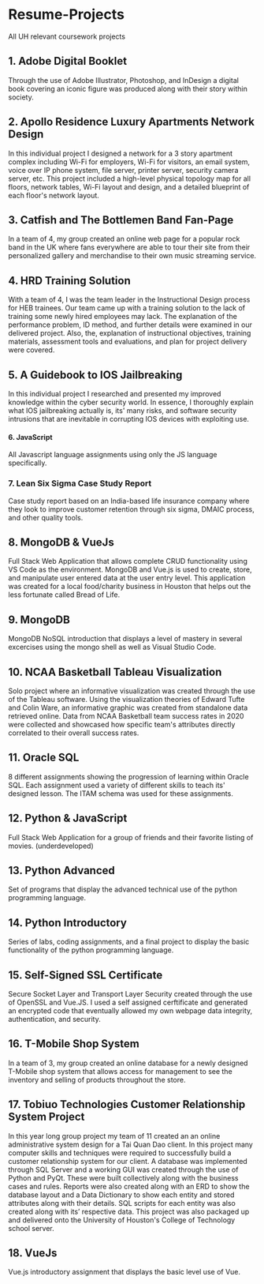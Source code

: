 # Resume-Projects
All UH relevant coursework projects 


## 1. Adobe Digital Booklet

Through the use of Adobe Illustrator, Photoshop, and InDesign a digital book covering an iconic figure was produced along with their story within society.


## 2. Apollo Residence Luxury Apartments Network Design

In this individual project I designed a network for a 3 story apartment complex including Wi-Fi for employers, Wi-Fi for visitors, an email system, voice over IP phone system, file server, printer server, security camera server, etc. This project included a high-level physical topology map for all floors, network tables, Wi-Fi layout and design, and a detailed blueprint of each floor's network layout.


## 3. Catfish and The Bottlemen Band Fan-Page

In a team of 4, my group created an online web page for a popular rock band in the UK where fans everywhere are able to tour their site from their personalized gallery and merchandise to their own music streaming service.


## 4. HRD Training Solution

With a team of 4, I was the team leader in the Instructional Design process for HEB trainees. Our team came up with a training solution to the lack of training some newly hired employees may lack. The explanation of the performance problem, ID method, and further details were examined in our delivered project. Also, the, explanation of instructional objectives, training materials, assessment tools and evaluations, and plan for project delivery were covered.


## 5. A Guidebook to IOS Jailbreaking

In this individual project I researched and presented my improved knowledge within the cyber security world. In essence, I thoroughly explain what IOS jailbreaking actually is, its' many risks, and software security intrusions that are inevitable in corrupting IOS devices with exploiting use.


#### 6. JavaScript

All Javascript language assignments using only the JS language specifically.


### 7. Lean Six Sigma Case Study Report

Case study report based on an India-based life insurance company where they look to improve customer retention through six sigma, DMAIC process, and other quality tools.


## 8. MongoDB & VueJs

Full Stack Web Application that allows complete CRUD functionality using VS Code as the environment. MongoDB and Vue.js is used to create, store, and manipulate user entered data at the user entry level. This application was created for a local food/charity business in Houston that helps out the less fortunate called Bread of Life.


## 9. MongoDB 

MongoDB NoSQL introduction that displays a level of mastery in several excercises using the mongo shell as well as Visual Studio Code.


## 10. NCAA Basketball Tableau Visualization

Solo project where an informative visualization was created through the use of the Tableau software. Using the visualization theories of Edward Tufte and Colin Ware, an informative graphic was created from standalone data retrieved online. Data from NCAA Basketball team success rates in 2020 were collected and showcased how specific team's attributes directly correlated to their overall success rates.


## 11. Oracle SQL

8 different assignments showing the progression of learning within Oracle SQL. Each assignment used a variety of different skills to teach its' designed lesson. The ITAM schema was used for these assignments.


## 12. Python & JavaScript

Full Stack Web Application for a group of friends and their favorite listing of movies. (underdeveloped)


## 13. Python Advanced

Set of programs that display the advanced technical use of the python programming language.


## 14. Python Introductory

Series of labs, coding assignments, and a final project to display the basic functionality of the python programming language.


## 15. Self-Signed SSL Certificate

Secure Socket Layer and Transport Layer Security created through the use of OpenSSL and Vue.JS. I used a self assigned cerftificate and generated an encrypted code that eventually allowed my own webpage data integrity, authentication, and security.


## 16. T-Mobile Shop System

In a team of 3, my group created an online database for a newly designed T-Mobile shop system that allows access for management to see the inventory and selling of products throughout the store.


## 17. Tobiuo Technologies Customer Relationship System Project

In this year long group project my team of 11 created an an online administrative system design for a Tai Quan Dao client. In this project many computer skills and techniques were required to successfully build a customer relationship system for our client. A database was implemented through SQL Server and a working GUI was created through the use of Python and PyQt. These were built collectively along with the business cases and rules. Reports were also created along with an ERD to show the database layout and a Data Dictionary to show each entity and stored attributes along with their details. SQL scripts for each entity was also created along with its’ respective data. This project was also packaged up and delivered onto the University of Houston's College of Technology school server.


## 18. VueJs

Vue.js introductory assignment that displays the basic level use of Vue.


